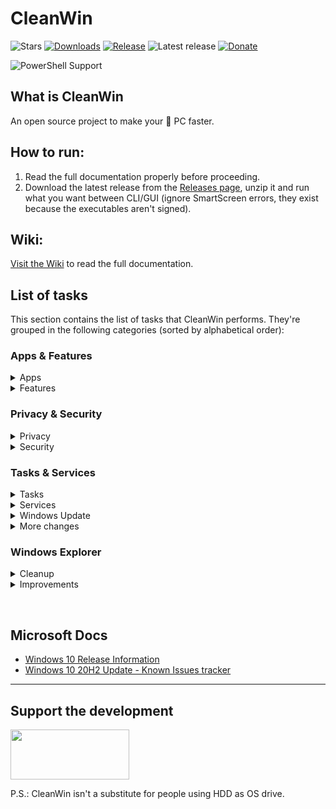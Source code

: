 # CleanWin
<centre>![Stars](https://img.shields.io/github/stars/pratyakshm/CleanWin?style=flat-square)
[![Downloads](https://img.shields.io/github/downloads/pratyakshm/CleanWin/total?color=brightgreen&logoColor=brightgreen&style=flat-square)](https://github.com/pratyakshm/CleanWin/releases)
[![Release](https://img.shields.io/github/v/release/pratyakshm/cleanwin?style=flat-square)](https://github.com/pratyakshm/CleanWin/releases/tag/v0.3.3)
![Latest release](https://img.shields.io/github/release-date/pratyakshm/CleanWin?style=flat-square)
[![Donate](https://img.shields.io/badge/Donate-PayPal-important?style=flat-square)](https://paypal.me/pratyakshm)</centre>

![PowerShell Support](https://img.shields.io/badge/PowerShell%207-Ready-203349?labelColor=1B232D&style=flat-square&logo=PowerShell)
## What is CleanWin
An open source project to make your 🐌 PC faster.
## How to run:
1. Read the full documentation properly before proceeding. 
2. Download the latest release from the [Releases page](https://github.com/pratyakshm/CleanWin/releases), unzip it and run what you want between CLI/GUI (ignore SmartScreen errors, they exist because the executables aren't signed).

## Wiki:
[Visit the Wiki](https://github.com/pratyakshm/CleanWin/wiki) to read the full documentation.

## List of tasks
This section contains the list of tasks that CleanWin performs. They're grouped in the following categories (sorted by alphabetical order):

### Apps & Features
<details><summary>Apps</summary>
  <details><summary>Apps uninstalled:</summary>
  3D Viewer   
  <br>Alarms & Clock
  <br>Cortana  
  <br>Camera  
  <br>Connect
  <br>Feedback Hub 
  <br>Films & TV  
  <br>Get Help      
  <br>Get started  
  <br>Groove Music 
  <br>Mail and Calendar  
  <br>Messaging  
  <br>Maps  
  <br>Microsoft OneDrive
  <br>Microsoft News  
  <br>Microsoft Solitaire Collection  
  <br>Mixed Reality Portal
  <br>Network Speed Test
  <br>OneConnect  
  <br>OneNote  
  <br>Office
  <br>Office Lens
  <br>Paint 3D  
  <br>Power Automate Desktop
  <br>Print 3D
  <br>People  
  <br>Sway
  <br>Snip & Sketch
  <br>Sticky Notes  
  <br>Skype
  <br>Voice Recorder
  <br>Whiteboard
  <br>Weather
  <br>Xbox
  <br>Xbox Game bar
  <br>Your Phone</details>
  <details><summary>Apps installed:</summary>
  7-Zip
   <details><summary>Winstall</summary>
  Now you can install your own set of apps using a custom list
Learn more at Wiki/Using Winstall!
  </details>
  </details>
  </details>

<details><summary>Features</summary>
  <details><summary>Features uninstalled:</summary>
  Hello Face
  <br>Internet Explorer
  <br>Math Recognizer
  <br>Microsoft Paint (Desktop app)
  <br>OpenSSH Client
  <br>PowerShell ISE
  <br>Quick Assist
  <br>Steps Recorder
  <br>Snipping Tool
  <br>Work Folders
  <br>Windows Media Player
  <br>WordPad
  <br>Windows Fax & Scan
  <br>XPS Viewer
  <br>XPS Printer</details>

<details><summary>Features installed:</summary>
  Windows Sandbox
  <br>Windows Subsystem for Linux</details>
</details>



### Privacy & Security
<details><summary>Privacy</summary>
  Activity History
  <br>Advertising ID 
  <br>Access to language list
  <br>Feedback
  <br>Maps updates
  <br>Location tracking 
  <br>Suggestions
  <br>Tailored Experiences
  </details>

<details><summary>Security</summary>
Auto login post update restart
<br>Disable Meltdown compatibility flag
</details>



### Tasks & Services
  <details><summary>Tasks</summary>
  Consolidator
  <br>DmClient
  <br>DmClientOnScenarioDownload
  <br>Disk Diagnostics Data Collector
  <br>Disk Defragmentation (optional)
  <br>Feedback Notifications task
  <br>Microsoft Compatibility Appraiser
  <br>ProgramDataUpdater
  <br>QueueReporting
  <br>UsbCeip
  </details>
 <details><summary>Services</summary>
  DiagTrack
  <br>DMWAppPushService
  <br>SysMain
  <br>RetailDemo
  <br>diagnosticshub.standardcollector.service
  <br>MapsBroker
  <br>NetTcpPortSharing
  <br>RemoteRegistry
  <br>SharedAccess
  <br>TrkWks
  </details>

  <details><summary>Windows Update</summary>
  - Turn off automatic updates
  <br>- Delay feature updates by 20 days
  <br>- Delay quality updates by 4 days
  <br>- Turn off driver offering via Windows Update
  <br>- Turn off re-installation of bloatware after feature update
  <br>- Set Windows Update to download updates only from Microsoft's servers by turning off Delivery through P2P and LAN
  </details>

  <details><summary>More changes</summary>
  Turn off AutoPlay
  <br>Turn off Autorun
  <br>Set BIOS time to UTC
  </details>

</details>


### Windows Explorer
<details><summary>Cleanup</summary>
Hide/cleanup the following:
  <br>3D Objects
  <br>Task View button
  <br>Cortana button
  <br>Meet now button
  <br>Search bar</details>
<details><summary>Improvements</summary>
  Set This PC as default view
  <br>Turn off sticky keys prompt
  <br>Use Print Screen key to open Snip & Sketch overlay
</details>

&nbsp;

## Microsoft Docs
- [Windows 10 Release Information](https://docs.microsoft.com/en-us/windows/release-information/)
- [Windows 10 20H2 Update - Known Issues tracker](https://docs.microsoft.com/en-us/windows/release-information/status-windows-10-20h2)

-------------------------------------------------------------

## Support the development
[<img src="https://raw.githubusercontent.com/stefan-niedermann/paypal-donate-button/master/paypal-donate-button.png" width="190" height="80">](http://bit.ly/paypalpratyakshm)

P.S.: CleanWin isn't a substitute for people using HDD as OS drive.
